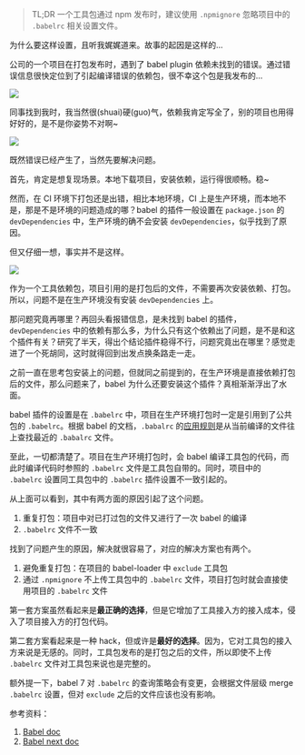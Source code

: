 > TL;DR 一个工具包通过 npm 发布时，建议使用 `.npmignore` 忽略项目中的 `.babelrc` 相关设置文件。

为什么要这样设置，且听我娓娓道来。故事的起因是这样的...

公司的一个项目在打包发布时，遇到了 babel plugin 依赖未找到的错误。通过错误信息很快定位到了引起编译错误的依赖包，很不幸这个包是我发布的...

![](https://raw.githubusercontent.com/DiscipleD/image-storage/master/blog/trouble-with-babelrc/carry-pot.jpg)

同事找到我时，我当然很(shuai)硬(guo)气，依赖我肯定写全了，别的项目也用得好好的，是不是你姿势不对啊~

![](https://raw.githubusercontent.com/DiscipleD/image-storage/master/blog/trouble-with-babelrc/deny-treble.jpg)

既然错误已经产生了，当然先要解决问题。

首先，肯定是想复现场景。本地下载项目，安装依赖，运行得很顺畅。稳~

然而，在 CI 环境下打包还是出错，相比本地环境，CI 上是生产环境，而本地不是，那是不是环境的问题造成的哪？babel 的插件一般设置在 `package.json` 的 `devDependencies` 中，生产环境的确不会安装 `devDependencies`，似乎找到了原因。

但又仔细一想，事实并不是这样。

![](https://raw.githubusercontent.com/DiscipleD/image-storage/master/blog/trouble-with-babelrc/matter-complicated.jpg)

作为一个工具依赖包，项目引用的是打包后的文件，不需要再次安装依赖、打包。所以，问题不是在生产环境没有安装 `devDependencies` 上。

那问题究竟再哪里？再回头看报错信息，是未找到 babel 的插件，`devDependencies` 中的依赖有那么多，为什么只有这个依赖出了问题，是不是和这个插件有关？研究了半天，得出个结论插件稳得不行，问题究竟出在哪里？感觉走进了一个死胡同，这时就得回到出发点换条路走一走。

之前一直在思考包安装上的问题，但就同之前提到的，在生产环境是直接依赖打包后的文件，那么问题来了，babel 为什么还要安装这个插件？真相渐渐浮出了水面。

babel 插件的设置是在 `.babelrc` 中，项目在生产环境打包时一定是引用到了公共包的 `.babelrc`。根据 babel 的文档，`.babalrc` 的[应用规则](https://babeljs.io/docs/en/babelrc)是从当前编译的文件往上查找最近的 `.babalrc` 文件。

至此，一切都清楚了。项目在生产环境打包时，会 babel 编译工具包的代码，而此时编译代码时参照的 `.babelrc` 文件是工具包自带的。同时，项目中的 `.babelrc` 设置同工具包中的 `.babelrc` 插件设置不一致引起的。

从上面可以看到，其中有两方面的原因引起了这个问题。

1. 重复打包：项目中对已打过包的文件又进行了一次 babel 的编译
2. `.babelrc` 文件不一致

找到了问题产生的原因，解决就很容易了，对应的解决方案也有两个。

1. 避免重复打包：在项目的 babel-loader 中 `exclude` 工具包
2. 通过 `.npmignore` 不上传工具包中的 `.babelrc` 文件，项目打包时就会直接使用项目的 `.babelrc` 文件

第一套方案虽然看起来是**最正确的选择**，但是它增加了工具接入方的接入成本，侵入了项目接入方的打包代码。

第二套方案看起来是一种 hack，但或许是**最好的选择**。因为，它对工具包的接入方来说是无感的。同时，工具包发布的是打包之后的文件，所以即使不上传 `.babelrc` 文件对工具包来说也是完整的。

额外提一下，babel 7 对 `.babelrc` 的查询策略会有变更，会根据文件层级 merge `.babelrc` 设置，但对 `exclude` 之后的文件应该也没有影响。

参考资料：

1. [Babel doc](https://babeljs.io/docs/en/babelrc)
2. [Babel next doc](https://babeljs.io/docs/en/next/babelrc)